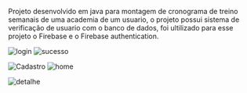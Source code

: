 Projeto desenvolvido em java para montagem de cronograma de treino semanais de uma academia de um usuario, o projeto possui sistema de verificação de usuario com o banco de dados,
foi ultilizado para esse projeto o Firebase e o Firebase authentication.

![login](https://github.com/user-attachments/assets/32de5d2c-d17c-4543-a4de-ab74d783d73e) ![sucesso](https://github.com/user-attachments/assets/778d18c2-0d5b-4e97-aa6c-1f7184de4450)


![Cadastro](https://github.com/user-attachments/assets/13fc3a85-6632-4c52-ad92-c1cfaf4fa150) ![home](https://github.com/user-attachments/assets/d9211dfa-417a-4a8a-838b-c49b797dfb1e)

![detalhe](https://github.com/user-attachments/assets/e6b8eb90-9fc1-4621-a246-4323fa4d01f8)
